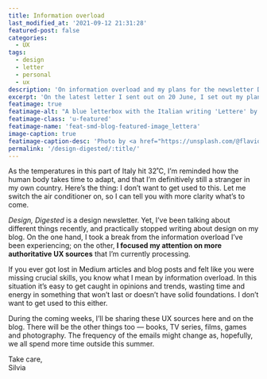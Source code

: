 ```yaml
---
title: Information overload
last_modified_at: '2021-09-12 21:31:28'
featured-post: false
categories:
  - UX
tags:
  - design
  - letter
  - personal
  - ux
description: 'On information overload and my plans for the newsletter Design, Digested.'
excerpt: 'On the latest letter I sent out on 20 June, I set out my plans for the next few months. Ever felt overwhelmed by the quantity of information found on the internet? Then you’ll know what I’m talking about.'
featimage: true
featimage-alt: "A blue letterbox with the Italian writing 'Lettere' by Silvia Maggi"
featimage-class: 'u-featured'
featimage-name: 'feat-smd-blog-featured-image_lettera'
image-caption: true
featimage-caption-desc: 'Photo by <a href="https://unsplash.com/@flavioamiel">Flavio Amiel</a>, composition by Silvia Maggi'
permalink: '/design-digested/:title/'
---
```

As the temperatures in this part of Italy hit 32˚C, I’m reminded how the human body takes time to adapt, and that I’m definitively still a stranger in my own country. Here’s the thing: I don’t want to get used to this. Let me switch the air conditioner on, so I can tell you with more clarity what’s to come.

_Design, Digested_ is a design newsletter. Yet, I’ve been talking about different things recently, and practically stopped writing about design on my blog. On the one hand, I took a break from the information overload I’ve been experiencing; on the other, **I focused my attention on more authoritative UX sources** that I’m currently processing.

If you ever got lost in Medium articles and blog posts and felt like you were missing crucial skills, you know what I mean by information overload. In this situation it’s easy to get caught in opinions and trends, wasting time and energy in something that won’t last or doesn’t have solid foundations. I don’t want to get used to this either.

During the coming weeks, I’ll be sharing these UX sources here and on the blog. There will be the other things too — books, TV series, films, games and photography. The frequency of the emails might change as, hopefully, we all spend more time outside this summer.

<p class="detached">Take care,<br>
Silvia</p>
